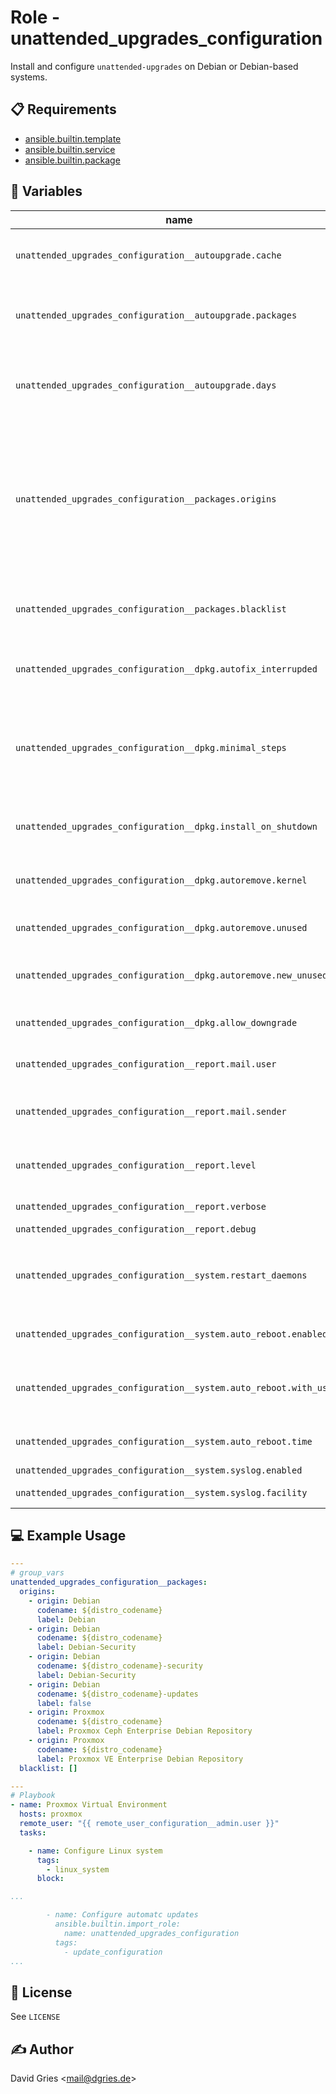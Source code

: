 # Role -  unattended_upgrades_configuration

Install and configure `unattended-upgrades` on Debian or Debian-based systems.

## 📋 Requirements

* [ansible.builtin.template](https://docs.ansible.com/ansible/latest/collections/ansible/builtin/template_module.html)
* [ansible.builtin.service](https://docs.ansible.com/ansible/latest/collections/ansible/builtin/service_module.html)
* [ansible.builtin.package](https://docs.ansible.com/ansible/latest/collections/ansible/builtin/package_module.html)

## 🧩 Variables

| name                                                               | type           | required | choices                                                    | default                                                                                                                                                                                                                                                              | description                                                                    |
| ------------------------------------------------------------------ | -------------- | -------- | ---------------------------------------------------------- | -------------------------------------------------------------------------------------------------------------------------------------------------------------------------------------------------------------------------------------------------------------------- | ------------------------------------------------------------------------------ |
| `unattended_upgrades_configuration__autoupgrade.cache`             | bool           | ❌       |                                                            | `true`                                                                                                                                                                                                                                                               | automatically update APT package cache                                         |
| `unattended_upgrades_configuration__autoupgrade.packages`          | bool           | ❌       |                                                            | `false`                                                                                                                                                                                                                                                              | automatically update packages (according to config)                            |
| `unattended_upgrades_configuration__autoupgrade.days`              | array          | ❌       | localized abbreviated<br>full name<br>integer (0 = Sunday) | `- Mon`<br>`- Tue`<br>`- Wed`<br>`- Thu`<br>`- Fri`<br>`- Sat`<br>`- Sun`                                                                                                                                                                                            | days to run auto update                                                        |
| `unattended_upgrades_configuration__packages.origins`              | array of dicts | ❌       | list of origins + codenames + labels                       | `- origin: Debian`<br>`  codename: ${distro_codename}`<br>`  label: Debian`<br>`- origin: Debian`<br>`  codename: ${distro_codename}`<br>`  label: Debian-Security`<br>`- origin: Debian`<br>`  codename: ${distro_codename}-security`<br>`  label: Debian-Security` | package origins for unattended upgrades                                        |
| `unattended_upgrades_configuration__packages.blacklist`            | array          | ❌       | package names in repo                                      |                                                                                                                                                                                                                                                                      | packages excluded from automatic upgrades                                      |
| `unattended_upgrades_configuration__dpkg.autofix_interrupded`      | bool           | ❌       |                                                            | `true`                                                                                                                                                                                                                                                               | fix previousely interrupded upgrades                                           |
| `unattended_upgrades_configuration__dpkg.minimal_steps`            | bool           | ❌       |                                                            | `true`                                                                                                                                                                                                                                                               | minimum number of actions during every step (allows e.g. reboot during update) |
| `unattended_upgrades_configuration__dpkg.install_on_shutdown`      | bool           | ❌       |                                                            | `false`                                                                                                                                                                                                                                                              | install before reboot instead of immediately                                   |
| `unattended_upgrades_configuration__dpkg.autoremove.kernel`        | bool           | ❌       |                                                            | `true`                                                                                                                                                                                                                                                               | autoremove unused kernel images                                                |
| `unattended_upgrades_configuration__dpkg.autoremove.unused`        | bool           | ❌       |                                                            | `false`                                                                                                                                                                                                                                                              | autoremove unused packages                                                     |
| `unattended_upgrades_configuration__dpkg.autoremove.new_unused`    | bool           | ❌       |                                                            | `true`                                                                                                                                                                                                                                                               | autoremove newly orphaned packages                                             |
| `unattended_upgrades_configuration__dpkg.allow_downgrade`          | bool           | ❌       |                                                            | `true`                                                                                                                                                                                                                                                               | allow package downgrades                                                       |
| `unattended_upgrades_configuration__report.mail.user`              | string         | ❌       | Linux user                                                 | `root`                                                                                                                                                                                                                                                               | mail alias user (usually root)                                                 |
| `unattended_upgrades_configuration__report.mail.sender`            | string         | ❌       | mail address                                               | `mail@example.com`                                                                                                                                                                                                                                                   | sender mail address, e.g. configured in Postfix                                |
| `unattended_upgrades_configuration__report.level`                  | string         | ❌       | `always`<br>`only-on-error`<br>`on-change`                 | `on-change`                                                                                                                                                                                                                                                          | when to send notification mails                                                |
| `unattended_upgrades_configuration__report.verbose`                | bool           | ❌       |                                                            | `false`                                                                                                                                                                                                                                                              | verbose notifications                                                          |
| `unattended_upgrades_configuration__report.debug`                  | bool           | ❌       |                                                            | `false`                                                                                                                                                                                                                                                              | debug mode                                                                     |
| `unattended_upgrades_configuration__system.restart_daemons`        | bool           | ❌       |                                                            | `true`                                                                                                                                                                                                                                                               | add package `needrestart` to restart daemons after upgrades                    |
| `unattended_upgrades_configuration__system.auto_reboot.enabled`    | bool           | ❌       |                                                            | `false`                                                                                                                                                                                                                                                              | reboot after automatic update                                                  |
| `unattended_upgrades_configuration__system.auto_reboot.with_users` | bool           | ❌       |                                                            | `false`                                                                                                                                                                                                                                                              | reboot after automatic update with users logged in                             |
| `unattended_upgrades_configuration__system.auto_reboot.time`       | bool           | ❌       | `hh:mm`                                                    | `05:00`                                                                                                                                                                                                                                                              | time of automatic reboot                                                       |
| `unattended_upgrades_configuration__system.syslog.enabled`         | bool           | ❌       |                                                            | `false`                                                                                                                                                                                                                                                              | log to syslog                                                                  |
| `unattended_upgrades_configuration__system.syslog.facility`        | string         | ❌       | syslog facility                                            | `daemon`                                                                                                                                                                                                                                                             | linux syslog facility                                                          |

## 💻 Example Usage

```yaml
---
# group_vars
unattended_upgrades_configuration__packages:
  origins:
    - origin: Debian
      codename: ${distro_codename}
      label: Debian
    - origin: Debian
      codename: ${distro_codename}
      label: Debian-Security
    - origin: Debian
      codename: ${distro_codename}-security
      label: Debian-Security
    - origin: Debian
      codename: ${distro_codename}-updates
      label: false
    - origin: Proxmox
      codename: ${distro_codename}
      label: Proxmox Ceph Enterprise Debian Repository
    - origin: Proxmox
      codename: ${distro_codename}
      label: Proxmox VE Enterprise Debian Repository
  blacklist: []

---
# Playbook
- name: Proxmox Virtual Environment
  hosts: proxmox
  remote_user: "{{ remote_user_configuration__admin.user }}"
  tasks:

    - name: Configure Linux system
      tags:
        - linux_system
      block:

...

        - name: Configure automatc updates
          ansible.builtin.import_role:
            name: unattended_upgrades_configuration
          tags:
            - update_configuration
...
```

## 📜 License

See `LICENSE`

## ✍️ Author

David Gries <<mail@dgries.de>>
